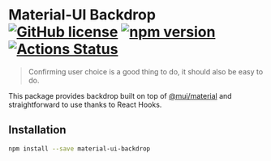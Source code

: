 # Material-UI Backdrop [![GitHub license](https://img.shields.io/badge/license-MIT-blue.svg)](https://github.com/wimil/material-ui-backdrop/blob/master/LICENSE) [![npm version](https://img.shields.io/npm/v/material-ui-confirm.svg)](https://www.npmjs.com/package/material-ui-confirm) [![Actions Status](https://github.com/wimil/material-ui-backdrop/workflows/Test/badge.svg)](https://github.com/wimil/material-ui-backdrop/actions)

> Confirming user choice is a good thing to do, it should also be easy to do.

This package provides backdrop built on top of [@mui/material](https://mui.com/)
and straightforward to use thanks to React Hooks.

## Installation

```sh
npm install --save material-ui-backdrop
```

